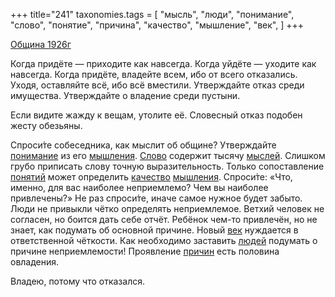 +++
title="241"
taxonomies.tags = [
 "мысль",
 "люди",
 "понимание",
 "слово",
 "понятие",
 "причина",
 "качество",
 "мышление",
 "век",
]
+++

[Община 1926г](/agni/1926)

Когда придёте — приходите как навсегда. Когда уйдёте — уходите как навсегда. Когда придёте, владейте всем, ибо от всего отказались. Уходя, оставляйте всё, ибо всё вместили. Утверждайте отказ среди имущества. Утверждайте о владение среди пустыни.    

Если видите жажду к вещам, утолите её. Словесный отказ подобен жесту обезьяны.   

Спроси́те собеседника, как мыслит об общине? Утверждайте [понимание](/tags/понимание) из его [мышления](/tags/мышление). [Слово](/tags/слово) содержит тысячу [мыслей](/tags/мысль). Слишком грубо приписать слову точную выразительность. Только сопоставление [понятий](/tags/понятие) может определить [качество](/tags/качество) [мышления](/tags/мышление). Спроси́те: «Что, именно, для вас наиболее неприемлемо? Чем вы наиболее привлечены?» Не раз спроси́те, иначе самое нужное будет забыто. Люди не привыкли чётко определять неприемлемое. Ветхий человек не согласен, но боится дать себе отчёт. Ребёнок чем-то привлечён, но не знает, как подумать об основной причине. Новый [век](/tags/век) нуждается в ответственной чёткости. Как необходимо заставить [людей](/tags/люди) подумать о причине неприемлемости! Проявление [причин](/tags/причина) есть половина овладения.   

Владею, потому что отказался.   

